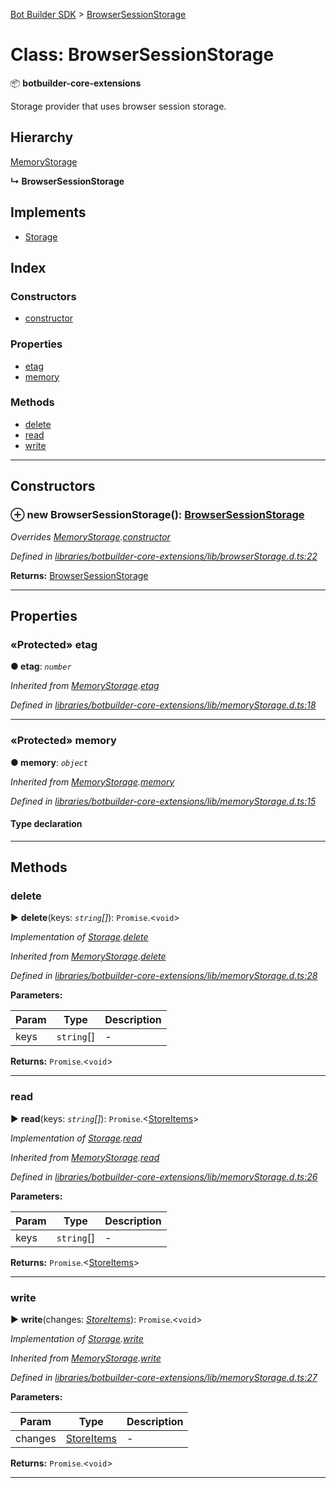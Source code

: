 [Bot Builder SDK](../README.md) > [BrowserSessionStorage](../classes/botbuilder.browsersessionstorage.md)



# Class: BrowserSessionStorage


:package: **botbuilder-core-extensions**

Storage provider that uses browser session storage.

## Hierarchy


 [MemoryStorage](botbuilder.memorystorage.md)

**↳ BrowserSessionStorage**







## Implements

* [Storage](../interfaces/botbuilder.storage.md)

## Index

### Constructors

* [constructor](botbuilder.browsersessionstorage.md#constructor)


### Properties

* [etag](botbuilder.browsersessionstorage.md#etag)
* [memory](botbuilder.browsersessionstorage.md#memory)


### Methods

* [delete](botbuilder.browsersessionstorage.md#delete)
* [read](botbuilder.browsersessionstorage.md#read)
* [write](botbuilder.browsersessionstorage.md#write)



---
## Constructors
<a id="constructor"></a>


### ⊕ **new BrowserSessionStorage**(): [BrowserSessionStorage](botbuilder.browsersessionstorage.md)


*Overrides [MemoryStorage](botbuilder.memorystorage.md).[constructor](botbuilder.memorystorage.md#constructor)*

*Defined in [libraries/botbuilder-core-extensions/lib/browserStorage.d.ts:22](https://github.com/Microsoft/botbuilder-js/blob/f596b7c/libraries/botbuilder-core-extensions/lib/browserStorage.d.ts#L22)*





**Returns:** [BrowserSessionStorage](botbuilder.browsersessionstorage.md)

---


## Properties
<a id="etag"></a>

### «Protected» etag

**●  etag**:  *`number`* 

*Inherited from [MemoryStorage](botbuilder.memorystorage.md).[etag](botbuilder.memorystorage.md#etag)*

*Defined in [libraries/botbuilder-core-extensions/lib/memoryStorage.d.ts:18](https://github.com/Microsoft/botbuilder-js/blob/f596b7c/libraries/botbuilder-core-extensions/lib/memoryStorage.d.ts#L18)*





___

<a id="memory"></a>

### «Protected» memory

**●  memory**:  *`object`* 

*Inherited from [MemoryStorage](botbuilder.memorystorage.md).[memory](botbuilder.memorystorage.md#memory)*

*Defined in [libraries/botbuilder-core-extensions/lib/memoryStorage.d.ts:15](https://github.com/Microsoft/botbuilder-js/blob/f596b7c/libraries/botbuilder-core-extensions/lib/memoryStorage.d.ts#L15)*


#### Type declaration


[k: `string`]: `string`






___


## Methods
<a id="delete"></a>

###  delete

► **delete**(keys: *`string`[]*): `Promise`.<`void`>



*Implementation of [Storage](../interfaces/botbuilder.storage.md).[delete](../interfaces/botbuilder.storage.md#delete)*

*Inherited from [MemoryStorage](botbuilder.memorystorage.md).[delete](botbuilder.memorystorage.md#delete)*

*Defined in [libraries/botbuilder-core-extensions/lib/memoryStorage.d.ts:28](https://github.com/Microsoft/botbuilder-js/blob/f596b7c/libraries/botbuilder-core-extensions/lib/memoryStorage.d.ts#L28)*



**Parameters:**

| Param | Type | Description |
| ------ | ------ | ------ |
| keys | `string`[]   |  - |





**Returns:** `Promise`.<`void`>





___

<a id="read"></a>

###  read

► **read**(keys: *`string`[]*): `Promise`.<[StoreItems](../interfaces/botbuilder.storeitems.md)>



*Implementation of [Storage](../interfaces/botbuilder.storage.md).[read](../interfaces/botbuilder.storage.md#read)*

*Inherited from [MemoryStorage](botbuilder.memorystorage.md).[read](botbuilder.memorystorage.md#read)*

*Defined in [libraries/botbuilder-core-extensions/lib/memoryStorage.d.ts:26](https://github.com/Microsoft/botbuilder-js/blob/f596b7c/libraries/botbuilder-core-extensions/lib/memoryStorage.d.ts#L26)*



**Parameters:**

| Param | Type | Description |
| ------ | ------ | ------ |
| keys | `string`[]   |  - |





**Returns:** `Promise`.<[StoreItems](../interfaces/botbuilder.storeitems.md)>





___

<a id="write"></a>

###  write

► **write**(changes: *[StoreItems](../interfaces/botbuilder.storeitems.md)*): `Promise`.<`void`>



*Implementation of [Storage](../interfaces/botbuilder.storage.md).[write](../interfaces/botbuilder.storage.md#write)*

*Inherited from [MemoryStorage](botbuilder.memorystorage.md).[write](botbuilder.memorystorage.md#write)*

*Defined in [libraries/botbuilder-core-extensions/lib/memoryStorage.d.ts:27](https://github.com/Microsoft/botbuilder-js/blob/f596b7c/libraries/botbuilder-core-extensions/lib/memoryStorage.d.ts#L27)*



**Parameters:**

| Param | Type | Description |
| ------ | ------ | ------ |
| changes | [StoreItems](../interfaces/botbuilder.storeitems.md)   |  - |





**Returns:** `Promise`.<`void`>





___


